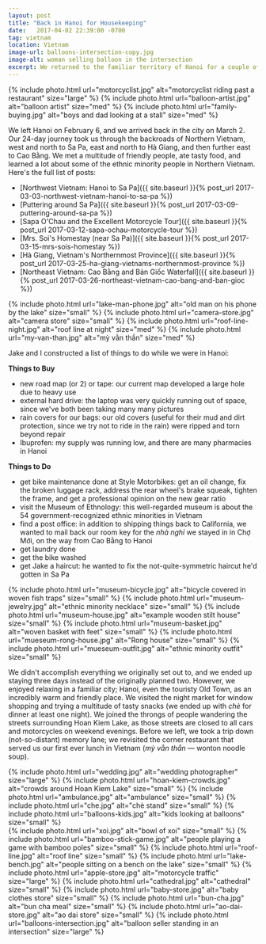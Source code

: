 ```yaml
---
layout: post
title: "Back in Hanoi for Housekeeping"
date:   2017-04-02 22:39:00 -0700
tag: vietnam
location: Vietnam
image-url: balloons-intersection-copy.jpg
image-alt: woman selling balloon in the intersection
excerpt: We returned to the familiar territory of Hanoi for a couple of days.
---
```

<div class='img-gallery'>
{% include photo.html url="motorcyclist.jpg" alt="motorcyclist riding past a restaurant" size="large" %}
{% include photo.html url="balloon-artist.jpg" alt="balloon artist" size="med" %}
{% include photo.html url="family-buying.jpg" alt="boys and dad looking at a stall" size="med" %}
</div>

We left Hanoi on February 6, and we arrived back in the city on March 2. Our 24-day journey took us through the backroads of Northern Vietnam, west and north to Sa Pa, east and north to Hà Giang, and then further east to Cao Bằng. We met a multitude of friendly people, ate tasty food, and learned a lot about some of the ethnic minority people in Northern Vietnam. Here's the full list of posts:

- [Northwest Vietnam: Hanoi to Sa Pa]({{ site.baseurl }}{% post_url 2017-03-03-northwest-vietnam-hanoi-to-sa-pa %})  
- [Puttering around Sa Pa]({{ site.baseurl }}{% post_url 2017-03-09-puttering-around-sa-pa %})  
- [Sapa O'Chau and the Excellent Motorcycle Tour]({{ site.baseurl }}{% post_url 2017-03-12-sapa-ochau-motorcycle-tour %})  
- [Mrs. Soi's Homestay (near Sa Pa)]({{ site.baseurl }}{% post_url 2017-03-15-mrs-sois-homestay %})  
- [Hà Giang, Vietnam's Northernmost Province]({{ site.baseurl }}{% post_url 2017-03-25-ha-giang-vietnams-northernmost-province %})  
- [Northeast Vietnam: Cao Bằng and Bản Giốc Waterfall]({{ site.baseurl }}{% post_url 2017-03-26-northeast-vietnam-cao-bang-and-ban-gioc %})

<div class='img-gallery'>
{% include photo.html url="lake-man-phone.jpg" alt="old man on his phone by the lake" size="small" %}
{% include photo.html url="camera-store.jpg" alt="camera store" size="small" %}
{% include photo.html url="roof-line-night.jpg" alt="roof line at night" size="med" %}
{% include photo.html url="my-van-than.jpg" alt="mỳ vằn thắn" size="med" %}
</div>

Jake and I constructed a list of things to do while we were in Hanoi:

__Things to Buy__

- new road map (or 2) or tape: our current map developed a large hole due to heavy use
- external hard drive: the laptop was very quickly running out of space, since we've both been taking many many pictures
- rain covers for our bags: our old covers (useful for their mud and dirt protection, since we try not to ride in the rain) were ripped and torn beyond repair
- Ibuprofen: my supply was running low, and there are many pharmacies in Hanoi

__Things to Do__

- get bike maintenance done at Style Motorbikes: get an oil change, fix the broken luggage rack, address the rear wheel's brake squeak, tighten the frame, and get a professional opinion on the new gear ratio
- visit the Museum of Ethnology: this well-regarded museum is about the 54 government-recognized ethnic minorities in Vietnam
- find a post office: in addition to shipping things back to California, we wanted to mail back our room key for the _nhà nghỉ_ we stayed in in Chợ Mới, on the way from Cao Bằng to Hanoi
- get laundry done
- get the bike washed
- get Jake a haircut: he wanted to fix the not-quite-symmetric haircut he'd gotten in Sa Pa

<div class='img-gallery'>
{% include photo.html url="museum-bicycle.jpg" alt="bicycle covered in woven fish traps" size="small" %}
{% include photo.html url="museum-jewelry.jpg" alt="ethnic minority necklace" size="small" %}
{% include photo.html url="museum-house.jpg" alt="example wooden stilt house" size="small" %}
{% include photo.html url="museum-basket.jpg" alt="woven basket with feet" size="small" %}
{% include photo.html url="mueseum-rong-house.jpg" alt="Rong house" size="small" %}
{% include photo.html url="mueseum-outfit.jpg" alt="ethnic minority outfit" size="small" %}
</div>

We didn't accomplish everything we originally set out to, and we ended up staying three days instead of the originally planned two. However, we enjoyed relaxing in a familiar city; Hanoi, even the touristy Old Town, as an incredibly warm and friendly place. We visited the night market for window shopping and trying a multitude of tasty snacks (we ended up with _chè_ for dinner at least one night). We joined the throngs of people wandering the streets surrounding Hoan Kiem Lake, as those streets are closed to all cars and motorcycles on weekend evenings. Before we left, we took a trip down (not-so-distant) memory lane; we revisited the corner restaurant that served us our first ever lunch in Vietnam (_mỳ vằn thắn_ — wonton noodle soup).

<div class='img-gallery'>
{% include photo.html url="wedding.jpg" alt="wedding photographer" size="large" %}
{% include photo.html url="hoan-kiem-crowds.jpg" alt="crowds around Hoan Kiem Lake" size="small" %}
{% include photo.html url="ambulance.jpg" alt="ambulance" size="small" %}
{% include photo.html url="che.jpg" alt="chè stand" size="small" %}
{% include photo.html url="balloons-kids.jpg" alt="kids looking at balloons" size="small" %}
</div>
<div class='img-gallery'>
{% include photo.html url="xoi.jpg" alt="bowl of xoi" size="small" %}
{% include photo.html url="bamboo-stick-game.jpg" alt="people playing a game with bamboo poles" size="small" %}
{% include photo.html url="roof-line.jpg" alt="roof line" size="small" %}
{% include photo.html url="lake-bench.jpg" alt="people sitting on a bench on the lake" size="small" %}
{% include photo.html url="apple-store.jpg" alt="motorcycle traffic" size="large" %}
{% include photo.html url="cathedral.jpg" alt="cathedral" size="small" %}
{% include photo.html url="baby-store.jpg" alt="baby clothes store" size="small" %}
{% include photo.html url="bun-cha.jpg" alt="bun cha meal" size="small" %}
{% include photo.html url="ao-dai-store.jpg" alt="ao dai store" size="small" %}
{% include photo.html url="balloons-intersection.jpg" alt="balloon seller standing in an intersection" size="large" %}
</div>
